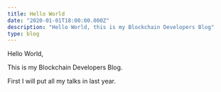 ```yaml
---
title: Hello World
date: "2020-01-01T18:00:00.000Z"
description: "Hello World, this is my Blockchain Developers Blog"
type: blog
---
```



Hello World, 


This is my Blockchain Developers Blog.


First I will put all my talks in last year.


